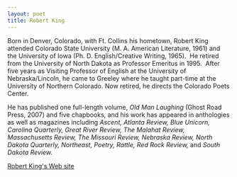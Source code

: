 ```yaml
---
layout: poet
title: Robert King
---
```


<p>Born in Denver, Colorado, with Ft.  Collins his hometown, Robert King attended Colorado State University (M. A.  American Literature, 1961) and the University of Iowa (Ph. D. English/Creative  Writing, 1965).&nbsp; He retired from the  University of North Dakota as Professor Emeritus in 1995.&nbsp; After five years as Visiting Professor of  English at the University of Nebraska/Lincoln, he came to Greeley where he  taught part-time at the University of Northern Colorado. Now retired, he  directs the Colorado Poets Center.</p>

<p>He has published one full-length  volume, <em>Old Man Laughing</em> (Ghost Road  Press, 2007) and five chapbooks, and his work has appeared in anthologies as  well as magazines including <em>Ascent,  Atlanta Review, Blue Unicorn, Carolina Quarterly, Great River Review, The  Malahat Review, Massachusetts Review, The Missouri Review, Nebraska Review,  North Dakota Quarterly, Northeast, Poetry, Rattle, Red Rock Review, </em>and<em> South Dakota Review.</em></p>

<p><a href="http://www.robertkingpoet.com">Robert King's Web site </a></p>